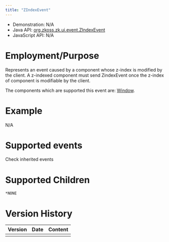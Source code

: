 ```yaml
---
title: "ZIndexEvent"
---
```



- Demonstration: N/A
- Java API: [org.zkoss.zk.ui.event.ZIndexEvent](https://www.zkoss.org/javadoc/latest/zk/org/zkoss/zk/ui/event/ZIndexEvent.html)
- JavaScript API: N/A

# Employment/Purpose

Represents an event caused by a component whose z-index is modified by
the client. A z-indexed component must send ZindexEvent once the z-index
of component is modifiable by the client.

The components which are supported this event are:
[Window]({{site.baseurl}}/zk_component_ref/window).

# Example

N/A

# Supported events

Check inherited events

# Supported Children

`*NONE`



# Version History

| Version | Date | Content |
|---------|------|---------|
|         |      |         |


